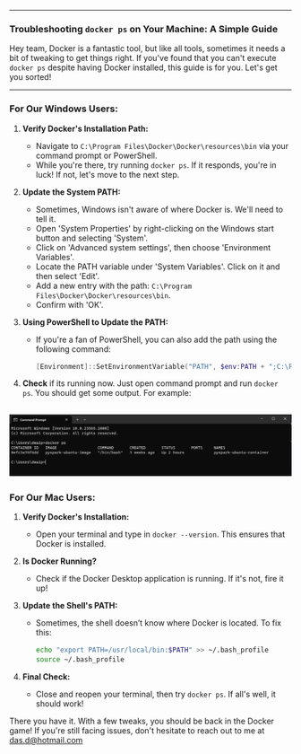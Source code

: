 
---
### **Troubleshooting `docker ps` on Your Machine: A Simple Guide**

Hey team, Docker is a fantastic tool, but like all tools, sometimes it needs a bit of tweaking to get things right. If you've found that you can't execute `docker ps` despite having Docker installed, this guide is for you. Let's get you sorted!

---

### For Our Windows Users:

1. **Verify Docker's Installation Path:** 
   - Navigate to `C:\Program Files\Docker\Docker\resources\bin` via your command prompt or PowerShell. 
   - While you're there, try running `docker ps`. If it responds, you're in luck! If not, let's move to the next step.

2. **Update the System PATH:** 
   - Sometimes, Windows isn't aware of where Docker is. We'll need to tell it.
   - Open 'System Properties' by right-clicking on the Windows start button and selecting 'System'.
   - Click on 'Advanced system settings', then choose 'Environment Variables'.
   - Locate the PATH variable under 'System Variables'. Click on it and then select 'Edit'.
   - Add a new entry with the path: `C:\Program Files\Docker\Docker\resources\bin`.
   - Confirm with 'OK'.

3. **Using PowerShell to Update the PATH:** 
   - If you're a fan of PowerShell, you can also add the path using the following command:
     ```powershell
     [Environment]::SetEnvironmentVariable("PATH", $env:PATH + ";C:\Program Files\Docker\Docker\resources\bin", "Machine")
     ```
4. **Check** if its running now. Just open command prompt and run `docker ps`. You should get some output. For example:

![Alt text](image.png)
---

### For Our Mac Users:

1. **Verify Docker's Installation:** 
   - Open your terminal and type in `docker --version`. This ensures that Docker is installed.
   
2. **Is Docker Running?** 
   - Check if the Docker Desktop application is running. If it's not, fire it up!

3. **Update the Shell's PATH:** 
   - Sometimes, the shell doesn’t know where Docker is located. To fix this:
     ```bash
     echo "export PATH=/usr/local/bin:$PATH" >> ~/.bash_profile
     source ~/.bash_profile
     ```

4. **Final Check:** 
   - Close and reopen your terminal, then try `docker ps`. If all's well, it should work!

There you have it. With a few tweaks, you should be back in the Docker game! If you're still facing issues, don't hesitate to reach out to me at das.d@hotmail.com